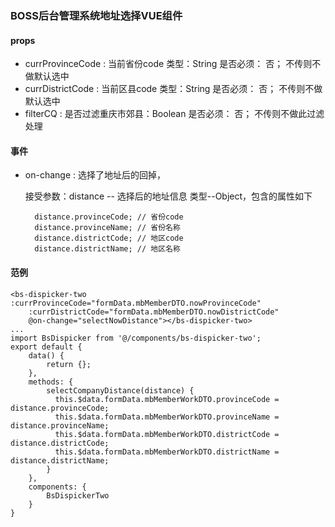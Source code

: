 ### BOSS后台管理系统地址选择VUE组件

#### props

- currProvinceCode : 当前省份code 类型：String  是否必须： 否；  不传则不做默认选中
- currDistrictCode : 当前区县code 类型：String  是否必须： 否；  不传则不做默认选中
- filterCQ : 是否过滤重庆市郊县：Boolean  是否必须： 否；  不传则不做此过滤处理

#### 事件

- on-change : 选择了地址后的回掉，

    接受参数：distance -- 选择后的地址信息 类型--Object，包含的属性如下

    ~~~
      distance.provinceCode; // 省份code
      distance.provinceName; // 省份名称
      distance.districtCode; // 地区code
      distance.districtName; // 地区名称
    ~~~

#### 范例
~~~
<bs-dispicker-two :currProvinceCode="formData.mbMemberDTO.nowProvinceCode"
    :currDistrictCode="formData.mbMemberDTO.nowDistrictCode"
    @on-change="selectNowDistance"></bs-dispicker-two>
...
import BsDispicker from '@/components/bs-dispicker-two';
export default {
    data() {
        return {};
    },
    methods: {
        selectCompanyDistance(distance) {
          this.$data.formData.mbMemberWorkDTO.provinceCode = distance.provinceCode;
          this.$data.formData.mbMemberWorkDTO.provinceName = distance.provinceName;
          this.$data.formData.mbMemberWorkDTO.districtCode = distance.districtCode;
          this.$data.formData.mbMemberWorkDTO.districtName = distance.districtName;
        }
    },
    components: {
        BsDispickerTwo
    }
}

~~~
